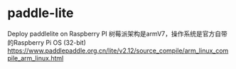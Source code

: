 # paddle-lite
Deploy paddlelite on Raspberry PI
树莓派架构是armV7，操作系统是官方自带的Raspberry Pi OS (32-bit)
https://www.paddlepaddle.org.cn/lite/v2.12/source_compile/arm_linux_compile_arm_linux.html
